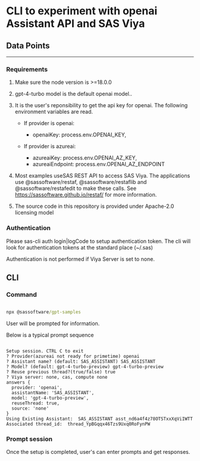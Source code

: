 # CLI to experiment with openai Assistant API and SAS Viya

## Data Points<a name="datapoint"></a>

---

### Requirements

1. Make sure the node version is >=18.0.0
2. gpt-4-turbo model is the default openai model..
3. It is the user's reponsibility to get the api key for openai.
   The following environment variables are read.
    - If provider is openai:
       - openaiKey: process.env.OPENAI_KEY,

    - If provider is azureai:
      - azureaiKey: process.env.OPENAI_AZ_KEY,
      - azureaiEndpoint: process.env.OPENAI_AZ_ENDPOINT

4. Most examples useSAS REST API to access SAS Viya. The applications
use @sassoftware/restaf, @sassoftware/restaflib and @sassoftware/restafedit to
make these calls. See <https://sassoftware.github.io/restaf/>
for more information.

5. The source code in this repository is provided under
 Apache-2.0 licensing model

### Authentication

Please sas-cli auth login|logCode to setup authentication token.
The cli will look for authentication tokens at the standard place (~/.sas)

Authentication is not performed if Viya Server is set to none. 

## CLI

### Command

```cmd

npx @sassoftware/gpt-samples 

```

User will be prompted for information.

Below is a typical prompt sequence

```text

Setup session. CTRL C to exit
? Provider(azureai not ready for primetime) openai
? Assistant name? (default: SAS_ASSISTANT) SAS_ASSISTANT
? Model? (default: gpt-4-turbo-preview) gpt-4-turbo-preview
? Reuse previous thread?(true/false) true
? Viya server: none, cas, compute none
answers {
  provider: 'openai',
  assistantName: 'SAS_ASSISTANT',
  model: 'gpt-4-turbo-preview',
  reuseThread: true,
  source: 'none'
}
Using Existing Assistant:  SAS_ASSISTANT asst_nd6a4f4z78OTSTxxXqViIWTT
Associated thread_id:  thread_YpBGqqx46Tzs9Uxq0RoFynPW
```

### Prompt session

Once the setup is completed, user's can enter prompts and get responses.
